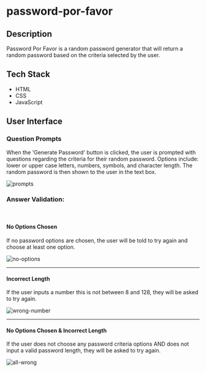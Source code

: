 # password-por-favor
<h2>Description</h2>
<p>Password Por Favor is a random password generator that will return a random password based on the criteria selected by the user.</p>

<h2>Tech Stack</h2>
<ul>
  <li>HTML</li> 
  <li>CSS</li> 
  <li>JavaScript</li> 
</ul>

<h2>User Interface</h2>

<h3>Question Prompts</h3>
<p>When the 'Generate Password' button is clicked, the user is prompted with questions regarding the criteria for their random password. Options include: lower or upper case letters, numbers, symbols, and character length. The random password is then shown to the user in the text box.</p>

![prompts](https://user-images.githubusercontent.com/72889560/104243035-97121580-5425-11eb-907d-d27a44fc5ab2.gif)

<h3>Answer Validation:</h3>
<br>
<h4>No Options Chosen</h4>
<p>If no password options are chosen, the user will be told to try again and choose at least one option.</p>

![no-options](https://user-images.githubusercontent.com/72889560/104243553-59fa5300-5426-11eb-91b2-850062ecc905.png)

<hr>
<h4>Incorrect Length</h4>
<p>If the user inputs a number this is not between 8 and 128, they will be asked to try again.</p>

![wrong-number](https://user-images.githubusercontent.com/72889560/104243564-5bc41680-5426-11eb-9b47-43b5c2d0bc36.png)

<hr>
<h4>No Options Chosen & Incorrect Length</h4>
<p>If the user does not choose any password criteria options AND does not input a valid password length, they will be asked to try again.</p>

![all-wrong](https://user-images.githubusercontent.com/72889560/104243567-5d8dda00-5426-11eb-9c3e-a8d3c4b8ee87.png)
